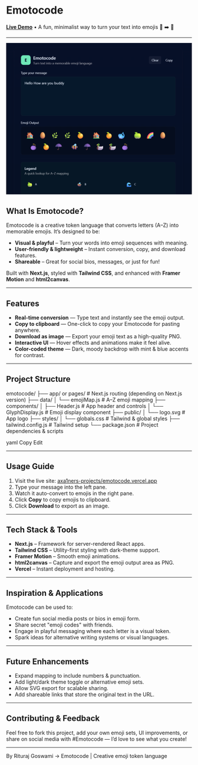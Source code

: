 # Emotocode

[**Live Demo**](https://emotocode.vercel.app/) • A fun, minimalist way to turn your text into emojis 💬 ➡️ 🎨

---

![Emotocode Screenshot](./public/image.png)


##  What Is Emotocode?



Emotocode is a creative token language that converts letters (A–Z) into memorable emojis. It’s designed to be:
- **Visual & playful** – Turn your words into emoji sequences with meaning.
- **User-friendly & lightweight** – Instant conversion, copy, and download features.
- **Shareable** – Great for social bios, messages, or just for fun!

Built with **Next.js**, styled with **Tailwind CSS**, and enhanced with **Framer Motion** and **html2canvas**.

---

##  Features

-  **Real-time conversion** — Type text and instantly see the emoji output.
-  **Copy to clipboard** — One-click to copy your Emotocode for pasting anywhere.
-  **Download as image** — Export your emoji text as a high-quality PNG.
-  **Interactive UI** — Hover effects and animations make it feel alive.
-  **Color-coded theme** — Dark, moody backdrop with mint & blue accents for contrast.

---

##  Project Structure

emotocode/
├── app/ or pages/ # Next.js routing (depending on Next.js version)
├── data/
│ └── emojiMap.js # A–Z emoji mapping
├── components/
│ ├── Header.js # App header and controls
│ └── GlyphDisplay.js # Emoji display component
├── public/
│ └── logo.svg # App logo
├── styles/
│ └── globals.css # Tailwind & global styles
├── tailwind.config.js # Tailwind setup
└── package.json # Project dependencies & scripts

yaml
Copy
Edit

---

##  Usage Guide

1. Visit the live site: [axa1ners-projects/emotocode.vercel.app](https://xta1ners-projects-emotocode.vercel.app)  
2. Type your message into the left pane.  
3. Watch it auto-convert to emojis in the right pane.  
4. Click **Copy** to copy emojis to clipboard.  
5. Click **Download** to export as an image.

---

##  Tech Stack & Tools

- **Next.js** – Framework for server-rendered React apps.
- **Tailwind CSS** – Utility-first styling with dark-theme support.
- **Framer Motion** – Smooth emoji animations.
- **html2canvas** – Capture and export the emoji output area as PNG.
- **Vercel** – Instant deployment and hosting.

---

##  Inspiration & Applications

Emotocode can be used to:
- Create fun social media posts or bios in emoji form.
- Share secret "emoji codes" with friends.
- Engage in playful messaging where each letter is a visual token.
- Spark ideas for alternative writing systems or visual languages.

---

##  Future Enhancements

-  Expand mapping to include numbers & punctuation.
-  Add light/dark theme toggle or alternative emoji sets.
-  Allow SVG export for scalable sharing.
-  Add shareable links that store the original text in the URL.

---

##  Contributing & Feedback

Feel free to fork this project, add your own emoji sets, UI improvements, or share on social media with #Emotocode — I’d love to see what you create!

---

By Rituraj Goswami -> Emotocode | Creative emoji token language